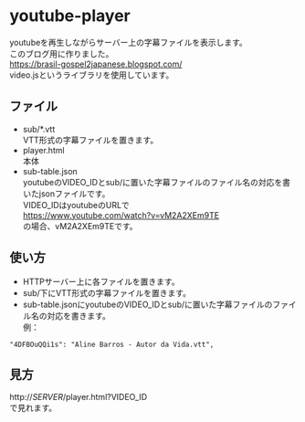 # youtube-player
youtubeを再生しながらサーバー上の字幕ファイルを表示します。  
このブログ用に作りました。  
https://brasil-gospel2japanese.blogspot.com/  
video.jsというライブラリを使用しています。
## ファイル
- sub/*.vtt  
VTT形式の字幕ファイルを置きます。
- player.html  
本体
- sub-table.json  
youtubeのVIDEO_IDとsub/に置いた字幕ファイルのファイル名の対応を書いたjsonファイルです。  
VIDEO_IDはyoutubeのURLで  
https://www.youtube.com/watch?v=vM2A2XEm9TE  
の場合、vM2A2XEm9TEです。

## 使い方
- HTTPサーバー上に各ファイルを置きます。
- sub/下にVTT形式の字幕ファイルを置きます。
- sub-table.jsonにyoutubeのVIDEO_IDとsub/に置いた字幕ファイルのファイル名の対応を書きます。  
例：  
```
"4DFBOuQQi1s": "Aline Barros - Autor da Vida.vtt",
```

## 見方
http://_SERVER_/player.html?VIDEO_ID  
で見れます。  
